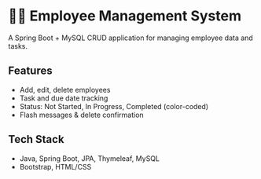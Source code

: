 # 🧑‍💼 Employee Management System

A Spring Boot + MySQL CRUD application for managing employee data and tasks.

## Features
- Add, edit, delete employees
- Task and due date tracking
- Status: Not Started, In Progress, Completed (color-coded)
- Flash messages & delete confirmation

## Tech Stack
- Java, Spring Boot, JPA, Thymeleaf, MySQL
- Bootstrap, HTML/CSS
